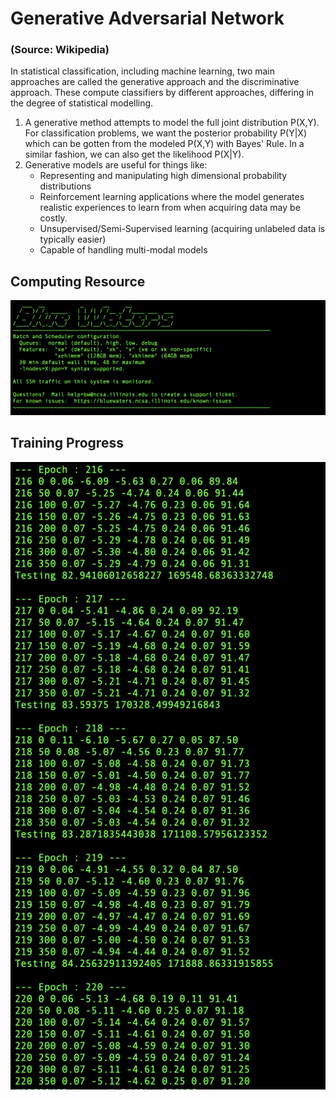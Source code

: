 # Generative Adversarial Network
### (Source: Wikipedia)
In statistical classification, including machine learning, two main approaches are called the generative approach and the discriminative approach. These compute classifiers by different approaches, differing in the degree of statistical modelling.
1. A generative method attempts to model the full joint distribution P(X,Y). For classification problems, we want the posterior probability P(Y|X) which can be gotten from the modeled P(X,Y) with Bayes' Rule. In a similar fashion, we can also get the likelihood P(X|Y).
2. Generative models are useful for things like:
   * Representing and manipulating high dimensional probability distributions
   * Reinforcement learning applications where the model generates realistic experiences to learn from when acquiring data may      be costly.
   * Unsupervised/Semi-Supervised learning (acquiring unlabeled data is typically easier)
   * Capable of handling multi-modal models
## Computing Resource
![alt text](https://github.com/vardhandongre/Deep-Learning/blob/master/GAN/Folder/BW.png)

## Training Progress
![alt text](https://github.com/vardhandongre/Deep-Learning/blob/master/GAN/Folder/Progess_GAN.png)
